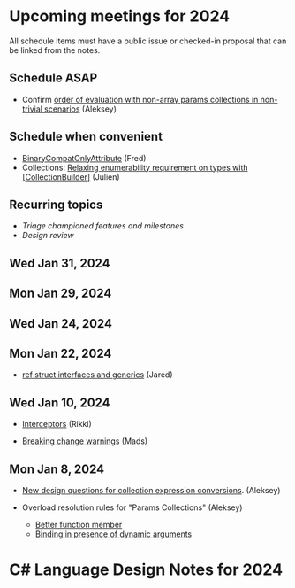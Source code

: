 # Upcoming meetings for 2024

All schedule items must have a public issue or checked-in proposal that can be linked from the notes.

## Schedule ASAP

- Confirm [order of evaluation with non-array params collections in non-trivial scenarios](https://github.com/dotnet/csharplang/blob/main/proposals/params-collections.md#order-of-evaluation-with-non-array-collections-in-non-trivial-scenarios) (Aleksey)

## Schedule when convenient

- [BinaryCompatOnlyAttribute](https://github.com/dotnet/csharplang/pull/7707) (Fred)
- Collections: [Relaxing enumerability requirement on types with \[CollectionBuilder\]](https://github.com/dotnet/csharplang/issues/7744) (Julien)

## Recurring topics

- *Triage championed features and milestones*
- *Design review*

## Wed Jan 31, 2024

## Mon Jan 29, 2024

## Wed Jan 24, 2024

## Mon Jan 22, 2024

- [ref struct interfaces and generics](https://github.com/dotnet/csharplang/blob/main/proposals/ref-struct-interfaces.md) (Jared)

## Wed Jan 10, 2024

- [Interceptors](https://github.com/dotnet/csharplang/issues/7009) (Rikki)

- [Breaking change warnings](https://github.com/dotnet/csharplang/issues/7189) (Mads)

## Mon Jan 8, 2024

- [New design questions for collection expression conversions](https://github.com/dotnet/csharplang/blob/main/proposals/csharp-12.0/collection-expressions.md#unresolved-questions). (Aleksey)

- Overload resolution rules for "Params Collections" (Aleksey)
  - [Better function member](https://github.com/dotnet/csharplang/blob/main/proposals/params-collections.md#better-function-member)
  - [Binding in presence of dynamic arguments](https://github.com/dotnet/csharplang/blob/main/proposals/params-collections.md#dynamic-vs-static-binding)

# C# Language Design Notes for 2024


